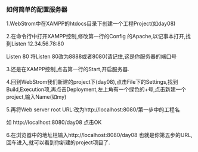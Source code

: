 ### 如何简单的配置服务器



1.WebStrom中在XAMPP的htdocs目录下创建一个工程Project(如day08)

2.在命令行中打开XAMPP控制,修改第一行的Config 的Apache,以记事本打开,找到Listen 12.34.56.78:80

Listen 80		将Listen 80改为8888或者8080(请记住,这是你服务器的端口号

3.还是在XAMPP控制,点击第一行的Start,开启服务器.

4.回到WebStrom我们新建的project下(day08),点击File下的Settings,找到Build,Execution项,再点击Deployment,左上角有一个绿色的+号,点击新建一个project,输入Name(如my)

5.再将Web server root URL:改为http://localhost:8080/第一步中的工程名

如   http://localhost:8080/day08   点击OK

6.在浏览器中的地址栏输入http://localhost:8080/day08  	也就是你第五步的URL,回车进入,就可以看到你新建的project项目了.